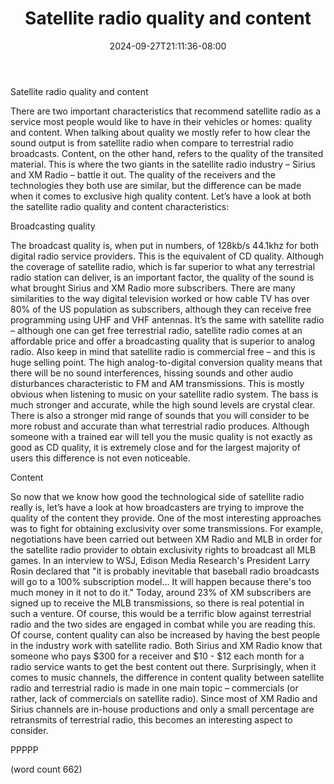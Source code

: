 ﻿---
title: "Satellite radio quality and content"
date: 2024-09-27T21:11:36-08:00
description: "Satellite-Radio Tips for Web Success"
featured_image: "/images/Satellite-Radio.jpg"
tags: ["Satellite Radio"]
---

Satellite radio quality and content

There are two important characteristics that recommend satellite radio as a service most people would like to have in their vehicles or homes: quality and content. When talking about quality we mostly refer to how clear the sound output is from satellite radio when compare to terrestrial radio broadcasts. Content, on the other hand, refers to the quality of the transited material. This is where the two giants in the satellite radio industry – Sirius and XM Radio – battle it out. The quality of the receivers and the technologies they both use are similar, but the difference can be made when it comes to exclusive high quality content. Let’s have a look at both the satellite radio quality and content characteristics:

Broadcasting quality

The broadcast quality is, when put in numbers, of 128kb/s 44.1khz for both digital radio service providers. This is the equivalent of CD quality. Although the coverage of satellite radio, which is far superior to what any terrestrial radio station can deliver, is an important factor, the quality of the sound is what brought Sirius and XM Radio more subscribers. There are many similarities to the way digital television worked or how cable TV has over 80% of the US population as subscribers, although they can receive free programming using UHF and VHF antennas. It’s the same with satellite radio – although one can get free terrestrial radio, satellite radio comes at an affordable price and offer a broadcasting quality that is superior to analog radio. Also keep in mind that satellite radio is commercial free – and this is huge selling point. 
The high analog-to-digital conversion quality means that there will be no sound interferences, hissing sounds and other audio disturbances characteristic to FM and AM transmissions. This is mostly obvious when listening to music on your satellite radio system. The bass is much stronger and accurate, while the high sound levels are crystal clear. There is also a stronger mid range of sounds that you will consider to be more robust and accurate than what terrestrial radio produces. Although someone with a trained ear will tell you the music quality is not exactly as good as CD quality, it is extremely close and for the largest majority of users this difference is not even noticeable. 

Content

So now that we know how good the technological side of satellite radio really is, let’s have a  look at how broadcasters are trying to improve the quality of the content they provide. One of the most interesting approaches was to fight for obtaining exclusivity over some transmissions. For example, negotiations have been carried out between XM Radio and MLB in order for the satellite radio provider to obtain exclusivity rights to broadcast all MLB games. In an interview to WSJ, Edison Media Research's President Larry Rosin declared that "it is probably inevitable that baseball radio broadcasts will go to a 100% subscription model... It will happen because there's too much money in it not to do it." Today, around 23%  of XM subscribers are signed up to receive the MLB transmissions, so there is real potential in such a venture. Of course, this would be a terrific blow against terrestrial radio and the two sides are engaged in combat while you are reading this. Of course, content quality can also be increased by having the best people in the industry work with satellite radio. Both Sirius and XM Radio know that someone who pays $300 for a receiver and $10 - $12 each month for a radio service wants to get the best content out there. Surprisingly, when it comes to music channels, the difference in content quality between satellite radio and terrestrial radio is made in one main topic – commercials (or rather, lack of commercials on satellite radio). Since most of XM Radio and Sirius channels are in-house productions and only a small percentage are retransmits of terrestrial radio, this becomes an interesting aspect to consider. 

PPPPP

(word count 662)

